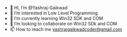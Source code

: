 - 👋 Hi, I’m @Yashraj-Gaikwad
- 👀 I’m interested in Low Level Programming
- 🌱 I’m currently learning Win32 SDK and COM
- 💞️ I’m looking to collaborate on Win32 SDk and COM
- 📫 How to reach me yashrajgaikwadcoder@gmail.com

<!---
Yashraj-Gaikwad/Yashraj-Gaikwad is a ✨ special ✨ repository because its `README.md` (this file) appears on your GitHub profile.
You can click the Preview link to take a look at your changes.
--->
